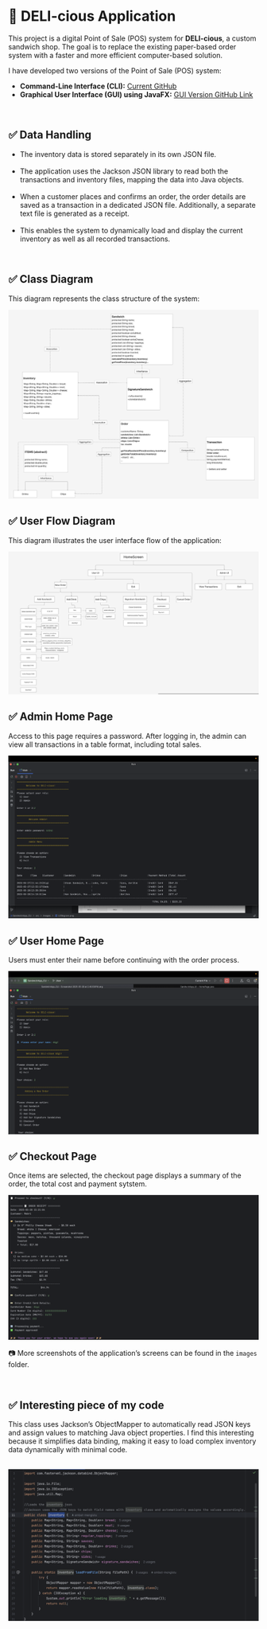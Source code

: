 <!DOCTYPE html>
<html lang="en">
<head>
  <meta charset="UTF-8">
</head>
<body>
  <h1>🥪 DELI-cious Application</h1>
<p>
  This project is a digital Point of Sale (POS) system for <strong>DELI-cious</strong>, a custom sandwich shop. 
  The goal is to replace the existing paper-based order system with a faster and more efficient computer-based solution.
</p>
 <p>I have developed two versions of the Point of Sale (POS) system:</p>

  <ul>
    <li>
      <strong>Command-Line Interface (CLI):</strong>
      <a href="https://github.com/Gigi-dev21/SandwichApp_CLI">Current GitHub</a>
    </li>
    <li>
      <strong>Graphical User Interface (GUI) using JavaFX:</strong>
      <a href="https://github.com/Gigi-dev21/SandwichApp_GUI">GUI Version GitHub Link</a>
    </li>
  </ul>

<br/>
<h2>✅ Data Handling</h2>
<ul>
  <li>
    The inventory data is stored separately in its own JSON file.
  </li>
    <br/>
  <li>
    The application uses the Jackson JSON library to read both the transactions and inventory files, mapping the data into Java objects.
  </li>
  <br/>
  <li>
    When a customer places and confirms an order, the order details are saved as a transaction in a dedicated JSON file. Additionally, a separate text file is generated as 
    a receipt.
  </li>
    <br/>
  <li>
    This enables the system to dynamically load and display the current inventory as well as all recorded transactions.
  </li>
</ul>
  <br/>
  <h2>✅ Class Diagram</h2>
  <p>This diagram represents the class structure of the system:</p>
  <img src="src/Images/Classesdiagram.png" alt="Class Diagram" />

<br/>

  <h2>✅ User Flow Diagram</h2>
  <p>This diagram illustrates the user interface flow of the application:</p>
  <img src="src/Images/UI.png" alt="UI Diagram" />

<br/>

  <h2>✅ Admin Home Page</h2>
  <p>
    Access to this page requires a password.  
    After logging in, the admin can view all transactions in a table format, including total sales.
  </p>
  <img src="src/Images/AdminPage.png" alt="Admin Page UI" />

 <br/>

  <h2>✅ User Home Page</h2>
  <p>
     Users must enter their name before continuing with the order process.
  </p>
  <img src="src/Images/UserPage.png" alt="User Page UI" />

<br/>

  <h2>✅ Checkout Page</h2>
  <p>
     Once items are selected, the checkout page displays a summary of the order, the total cost and payment sytstem.
  </p>
  <img src="src/Images/Checkout.png" alt="Checkout Page UI" />
  
  <br/>
<p>📷 More screenshots of the application’s screens can be found in the <code>images</code> folder.</p>

  


<br/>

  <h2>✅ Interesting piece of my code</h2>
  <p>
   This class uses Jackson’s ObjectMapper to automatically read JSON keys and assign values to matching Java object properties. I find this interesting because it simplifies data binding, making it easy to load complex inventory data dynamically with minimal code.
  </p>
    <br/>
  <img src="src/Images/InterstesingCode.png" alt="Checkout Page UI" />
  
  <br/>

</body>
</html>
